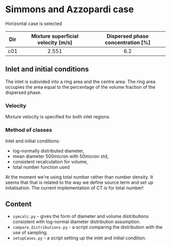 # Simmons and Azzopardi case

Horizontal case is selected

| Dir | Mixture superficial velocity [m/s] | Dispersed phase concentration [%]|
| --- |:----------------------------------:|:--------------------------------:|
| c01 | 2.551                              | 6.2                              |

## Inlet and initial conditions

The inlet is subivided into a ring area and the centre area. The ring area
occupies the area equal to the percentage of the volume fraction of the
dispersed phase.

### Velocity

Mixture velocity is specified for both inlet regions.

### Method of classes

Inlet and initial conditions:
 * log-normally distributed diameter,
 * mean diameter 500micron with 50micron std,
 * consistent recalculation for volume,
 * total number function used

At the moment we're using total number rather than number density. It seems
that that is related to the way we define source term and set up initalisation.
The current implementation of CT is for total number!

## Content
 * `symcalc.py` - gives the form of diameter and volume distributions
   consistent with log-normal diameter distribution assumption.
 * `compare_distributions.py` - a script comparing the distribution with the
   use of sampling.
 * `setupCases.py` - a script setting up the inlet and initial condition.
